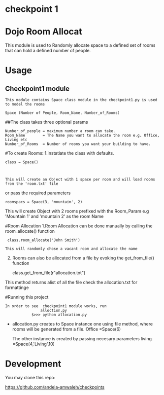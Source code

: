 # checkpoint 1

# Dojo Room Allocat

This module is used to Randomly allocate space to a defined set of rooms
 that can hold a defined number of people.

# Usage
 
## Checkpoint1 module
	This module contains Space class module in the checkpoint1.py is used to model the rooms
	
	Space (Number of People, Room_Name, Number_of_Rooms)

##The class takes three optional params

	Number_of_people = maximum number a room can take.
	Room_Name 		 = The Name you want to allocate the room e.g. Office, Living etc
	Number_of_Rooms  = Number of rooms you want your building to have. 

#To create Rooms:
1.instatiate the class with defaults.
	
	class = Space()

	

	This will create an Object with 1 space per room and will load rooms from the 'room.txt' file 

or  pass the required parameters
	
	roomspacs = Space(3, 'mountain', 2)
	

This will create Object with 2 rooms prefixed with the Room_Param e.g 'Mountain 1' and 'mountain 2' as the room Name



#Room Allocation
1.Room Allocation can be done manually by calling the room_allocate() function
	 
	 class.room_allocate('John Smith')

	This will randomly chose a vacant room and allocate the name 

2. Rooms can also be allocated from a file by evoking the get_from_file() function
	
	 class.get_from_file(r"allocation.txt")

This method returns alist of all the file
check the allocation.txt for formattinge 

#Running this project

	In order to see  checkpoint1 module works, run
					alloction.py
				$>>> python allocation.py
- allocation.py 
	creates to Space instance one using file method, where rooms will be generated from a file.
				Office =Space(6)

	The other instance is created by passing necesary parameters
				living =Space(4,'Living',10)



# Development
You may clone this repo:

https://github.com/andela-amwaleh/checkpoints

			
